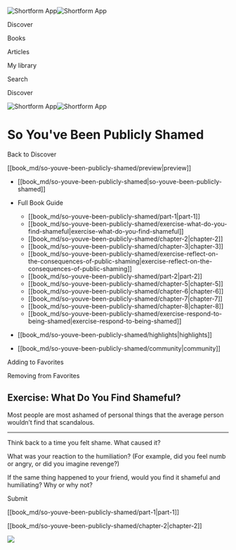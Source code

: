 ![Shortform App](/img/logo.36a2399e.svg)![Shortform App](/img/logo-dark.70c1b072.svg)

Discover

Books

Articles

My library

Search

Discover

![Shortform App](/img/logo.36a2399e.svg)![Shortform App](/img/logo-dark.70c1b072.svg)

# So You've Been Publicly Shamed

Back to Discover

[[book_md/so-youve-been-publicly-shamed/preview|preview]]

  * [[book_md/so-youve-been-publicly-shamed|so-youve-been-publicly-shamed]]
  * Full Book Guide

    * [[book_md/so-youve-been-publicly-shamed/part-1|part-1]]
    * [[book_md/so-youve-been-publicly-shamed/exercise-what-do-you-find-shameful|exercise-what-do-you-find-shameful]]
    * [[book_md/so-youve-been-publicly-shamed/chapter-2|chapter-2]]
    * [[book_md/so-youve-been-publicly-shamed/chapter-3|chapter-3]]
    * [[book_md/so-youve-been-publicly-shamed/exercise-reflect-on-the-consequences-of-public-shaming|exercise-reflect-on-the-consequences-of-public-shaming]]
    * [[book_md/so-youve-been-publicly-shamed/part-2|part-2]]
    * [[book_md/so-youve-been-publicly-shamed/chapter-5|chapter-5]]
    * [[book_md/so-youve-been-publicly-shamed/chapter-6|chapter-6]]
    * [[book_md/so-youve-been-publicly-shamed/chapter-7|chapter-7]]
    * [[book_md/so-youve-been-publicly-shamed/chapter-8|chapter-8]]
    * [[book_md/so-youve-been-publicly-shamed/exercise-respond-to-being-shamed|exercise-respond-to-being-shamed]]
  * [[book_md/so-youve-been-publicly-shamed/highlights|highlights]]
  * [[book_md/so-youve-been-publicly-shamed/community|community]]



Adding to Favorites 

Removing from Favorites 

## Exercise: What Do You Find Shameful?

Most people are most ashamed of personal things that the average person wouldn’t find that scandalous.

* * *

Think back to a time you felt shame. What caused it?

What was your reaction to the humiliation? (For example, did you feel numb or angry, or did you imagine revenge?)

If the same thing happened to your friend, would you find it shameful and humiliating? Why or why not?

Submit 

[[book_md/so-youve-been-publicly-shamed/part-1|part-1]]

[[book_md/so-youve-been-publicly-shamed/chapter-2|chapter-2]]

![](https://bat.bing.com/action/0?ti=56018282&Ver=2&mid=05f4b9af-438e-4421-bab4-837df0372503&sid=f30c5e70639211ee87d33f0876d93783&vid=f30c9700639211eeb3a75d830392c94f&vids=0&msclkid=N&pi=0&lg=en-US&sw=800&sh=600&sc=24&nwd=1&tl=Shortform%20%7C%20So%20You've%20Been%20Publicly%20Shamed&p=https%3A%2F%2Fwww.shortform.com%2Fapp%2Fbook%2Fso-youve-been-publicly-shamed%2Fexercise-what-do-you-find-shameful&r=&lt=425&evt=pageLoad&sv=1&rn=153539)
